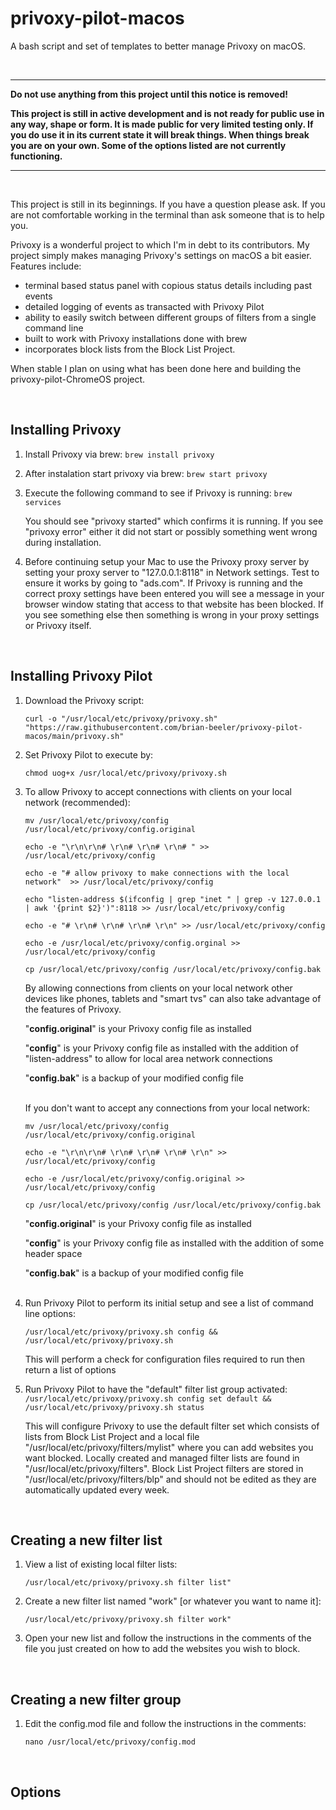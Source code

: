 # privoxy-pilot-macos
A bash script and set of templates to better manage Privoxy on macOS.

<BR>

---

**Do not use anything from this project until this notice is removed!**

**This project is still in active development and is not ready for public use in any way, shape or form. It is made public for very limited testing only. If you do use it in its current state it will break things. When things break you are on your own. Some of the options listed are not currently functioning.**

---
<BR>

This project is still in its beginnings. If you have a question please ask. If you are not comfortable working in the terminal than ask someone that is to help you.

Privoxy is a wonderful project to which I'm in debt to its contributors. My project simply makes managing Privoxy's settings on macOS a bit easier. Features include:

- terminal based status panel with copious status details including past events
- detailed logging of events as transacted with Privoxy Pilot
- ability to easily switch between different groups of filters from a single command line
- built to work with Privoxy installations done with brew
- incorporates block lists from the Block List Project.

When stable I plan on using what has been done here and building the privoxy-pilot-ChromeOS project.

<BR>

## **Installing Privoxy**

1. Install Privoxy via brew:
`brew install privoxy`

2. After instalation start privoxy via brew:
`brew start privoxy`

3. Execute the following command to see if Privoxy is running: 
`brew services`

    You should see "privoxy started" which confirms it is running. If you see "privoxy error" either it did not start or possibly something went wrong during installation.

4. Before continuing setup your Mac to use the Privoxy proxy server by setting your proxy server to "127.0.0.1:8118" in Network settings. Test to ensure it works by going to "ads.com". If Privoxy is running and the correct proxy settings have been entered you will see a message in your browser window stating that access to that website has been blocked. If you see something else then something is wrong in your proxy settings or Privoxy itself.

<BR>

## **Installing Privoxy Pilot**

1. Download the Privoxy script: 
   
    `curl -o "/usr/local/etc/privoxy/privoxy.sh" "https://raw.githubusercontent.com/brian-beeler/privoxy-pilot-macos/main/privoxy.sh"`

2. Set Privoxy Pilot to execute by: 
   
   `chmod uog+x /usr/local/etc/privoxy/privoxy.sh`

3. To allow Privoxy to accept connections with clients on your local network (recommended):

    `mv /usr/local/etc/privoxy/config /usr/local/etc/privoxy/config.original`

    `echo -e "\r\n\r\n# \r\n# \r\n# \r\n# " >> /usr/local/etc/privoxy/config`

    `echo -e "# allow privoxy to make connections with the local network"  >> /usr/local/etc/privoxy/config`

    `echo "listen-address $(ifconfig | grep "inet " | grep -v 127.0.0.1 | awk '{print $2}')":8118 >> /usr/local/etc/privoxy/config`

    `echo -e "# \r\n# \r\n# \r\n# \r\n" >> /usr/local/etc/privoxy/config`

    `echo -e /usr/local/etc/privoxy/config.orginal >> /usr/local/etc/privoxy/config`

    `cp /usr/local/etc/privoxy/config /usr/local/etc/privoxy/config.bak`

    By allowing connections from clients on your local network other devices like phones, tablets and "smart tvs" can also take advantage of the features of Privoxy.

    "**config.original**" is your Privoxy config file as installed

    "**config**" is your Privoxy config file as installed with the addition of "listen-address" to allow for local area network connections
    
    "**config.bak**" is a backup of your modified config file
    <BR>
    <BR>

    If you don't want to accept any connections from your local network:

    `mv /usr/local/etc/privoxy/config /usr/local/etc/privoxy/config.original`

    `echo -e "\r\n\r\n# \r\n# \r\n# \r\n# \r\n" >> /usr/local/etc/privoxy/config`

    `echo -e /usr/local/etc/privoxy/config.original >> /usr/local/etc/privoxy/config`

    `cp /usr/local/etc/privoxy/config /usr/local/etc/privoxy/config.bak`

    "**config.original**" is your Privoxy config file as installed

    "**config**" is your Privoxy config file as installed with the addition of some header space

    "**config.bak**" is a backup of your modified config file
    <BR>
    <BR>
  
  1. Run Privoxy Pilot to perform its initial setup and see a list of command line options: 
   
        `/usr/local/etc/privoxy/privoxy.sh config && /usr/local/etc/privoxy/privoxy.sh`

        This will perform a check for configuration files required to run then return a list of options

   2. Run Privoxy Pilot to have the "default" filter list group activated: `/usr/local/etc/privoxy/privoxy.sh config set default && /usr/local/etc/privoxy/privoxy.sh status`

        This will configure Privoxy to use the default filter set which consists of lists from Block List Project and a local file "/usr/local/etc/privoxy/filters/mylist" where you can add websites you want blocked. Locally created and managed filter lists are found in "/usr/local/etc/privoxy/filters". Block List Project filters are stored in "/usr/local/etc/privoxy/filters/blp" and should not be edited as they are automatically updated every week.

<BR>

## **Creating a new filter list**

1. View a list of existing local filter lists: 
   
   `/usr/local/etc/privoxy/privoxy.sh filter list"` 
 
2. Create a new filter list named "work" [or whatever you want to name it]:

    `/usr/local/etc/privoxy/privoxy.sh filter work"` 

3. Open your new list and follow the instructions in the comments of the file you just created on how to add the websites you wish to block.

<BR>

## **Creating a new filter group**

   1. Edit the config.mod file and follow the instructions in the comments: 
    
        `nano /usr/local/etc/privoxy/config.mod`

<BR>

## **Options**





